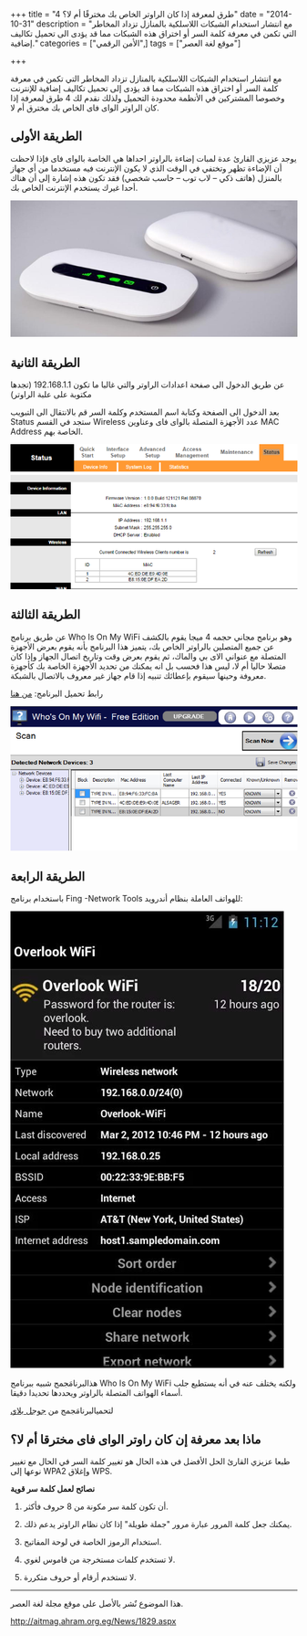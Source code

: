 +++
title = "4 طرق لمعرفة إذا كان الراوتر الخاص بك مخترقًا أم لا؟"
date = "2014-10-31"
description = "مع انتشار استخدام الشبكات اللاسلكية بالمنازل تزداد المخاطر التي تكمن في معرفة كلمة السر أو اختراق هذه الشبكات مما قد يؤدى الى تحميل تكاليف إضافية."
categories = ["اﻷمن الرقمي",]
tags = ["موقع لغة العصر"]

+++

مع انتشار استخدام الشبكات اللاسلكية بالمنازل تزداد المخاطر التي تكمن في معرفة كلمة السر أو اختراق هذه الشبكات مما قد يؤدى إلى تحميل تكاليف إضافية للإنترنت وخصوصا المشتركين في الأنظمة محدودة التحميل ولذلك نقدم لك 4 طرق لمعرفة إذا كان الراوتر الواى فاى الخاص بك مخترق أم لا.

## **الطريقة الأولى**


يوجد عزيزي القارئ عدة لمبات إضاءة بالراوتر احداها هي الخاصة بالواى فاى فإذا لاحظت أن الإضاءة تظهر وتختفي في الوقت الذي لا يكون الإنترنت فيه مستخدما من أي جهاز بالمنزل (هاتف ذكي – لاب توب – حاسب شخصي) فقد تكون هذه إشارة إلى أن هناك أحدا غيرك يستخدم الإنترنت الخاص بك.



![2](thumbnail-2.png)

## **الطريقة الثانية**


عن طريق الدخول الى صفحة اعدادات الراوتر والتي غالبا ما تكون 192.168.1.1 (تجدها مكتوبة على علبة الراوتر)


بعد الدخول الى الصفحة وكتابة اسم المستخدم وكلمة السر قم بالانتقال الى التبويب Status ستجد في القسم Wireless عدد الأجهزة المتصلة بالواى فاى وعناوين MAC Address الخاصة بهم.



![3](images/3.png)

## **الطريقة الثالثة**


عن طريق برنامج Who Is On My WiFi وهو برنامج مجاني حجمه 4 ميجا يقوم بالكشف عن جميع المتصلين بالراوتر الخاص بك، يتميز هذا البرنامج بأنه يقوم بعرض الأجهزة المتصلة مع عنواني الاى بي والماك، ثم يقوم بعرض وقت وتاريخ اتصال الجهاز وإذا كان متصلا حاليا أم لا، ليس هذا فحسب بل انه يمكنك من تحديد الأجهزة الخاصة بك كأجهزة معروفة وحينها سيقوم بإعطائك تنبيه إذا قام جهاز غير معروف بالاتصال بالشبكة.


رابط تحميل البرنامج: [من هنا](http://www.whoisonmywifi.com/windows/)



![4](images/4.png)

## **الطريقة الرابعة**


باستخدام برنامج Fing -Network Tools للهواتف العاملة بنظام أندرويد:



![5](images/5.png)


هذالبرنامَجمج شبيه ببرنامج Who Is On My WiFi ولكنه يختلف عنه في أنه يستطيع جلب أسماء الهواتف المتصلة بالراوتر ويحددها تحديدا دقيقا.


لتحميالبرنامَجمج من [جوجل بلاي](https://play.google.com/store/apps/details?id=com.overlook.android.fing)

## ماذا بعد معرفة إن كان راوتر الواى فاى مخترقا أم لا؟


طبعا عزيزي القارئ الحل الأفضل في هذه الحال هو تغيير كلمة السر في الحال مع تغيير نوعها إلى WPA2 وإغلاق WPS.


**نصائح لعمل كلمة سر قوية**


1. أن تكون كلمة سر مكونة من 8 حروف فأكثر.


2. يمكنك جعل كلمة المرور عبارة مرور "جملة طويلة" إذا كان نظام الراوتر يدعم ذلك.


3. استخدام الرموز الخاصة في لوحة المفاتيح.


4. لا تستخدم كلمات مستخرجة من قاموس لغوي.


5. لا تستخدم أرقام أو حروف متكررة.

---

هذا الموضوع نٌشر باﻷصل على موقع مجلة لغة العصر.

http://aitmag.ahram.org.eg/News/1829.aspx